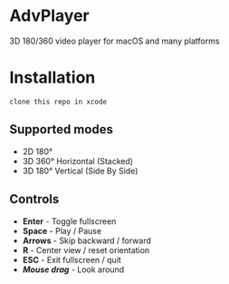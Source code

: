 # AdvPlayer
3D 180/360 video player for macOS and many platforms

# Installation
```
clone this repo in xcode
```

## Supported modes
* 2D 180°
* 3D 360° Horizontal (Stacked)
* 3D 180° Vertical (Side By Side)

## Controls
* **Enter** - Toggle fullscreen
* **Space** - Play / Pause
* **Arrows** - Skip backward / forward
* **R** - Center view / reset orientation
* **ESC** - Exit fullscreen / quit
* ***Mouse drag*** - Look around
